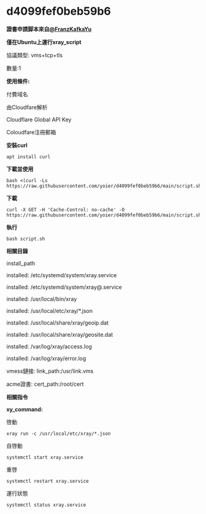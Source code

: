 # d4099fef0beb59b6
**證書申請脚本來自[@FranzKafkaYu](https://github.com/FranzKafkaYu/x-ui/blob/main/x-ui.sh)**

**僅在Ubuntu上運行xray_script**

協議類型: vms+tcp+tls

數量:1

**使用條件:**

付費域名
    
由Cloudfare解析
    
Cloudflare Global API Key
    
Coloudfare注冊郵箱


**安裝curl**
```
apt install curl
```

**下載並使用**
```
bash <(curl -Ls https://raw.githubusercontent.com/yoier/d4099fef0beb59b6/main/script.sh)
```

**下載**
```
curl -X GET -H 'Cache-Control: no-cache' -O https://raw.githubusercontent.com/yoier/d4099fef0beb59b6/main/script.sh
```

**執行**
```
bash script.sh
```

**相關目錄**

install_path

installed: /etc/systemd/system/xray.service

installed: /etc/systemd/system/xray@.service

installed: /usr/local/bin/xray

installed: /usr/local/etc/xray/*.json

installed: /usr/local/share/xray/geoip.dat

installed: /usr/local/share/xray/geosite.dat

installed: /var/log/xray/access.log

installed: /var/log/xray/error.log


vmess鏈接: link_path:/usr/link.vms

acme證書: cert_path:/root/cert

**相關指令**

**xy_command:**

啓動
```
xray run -c /usr/local/etc/xray/*.json
```
自啓動
```
systemctl start xray.service
```
重啓
```
systemctl restart xray.service
```
運行狀態
```
systemctl status xray.service
```
